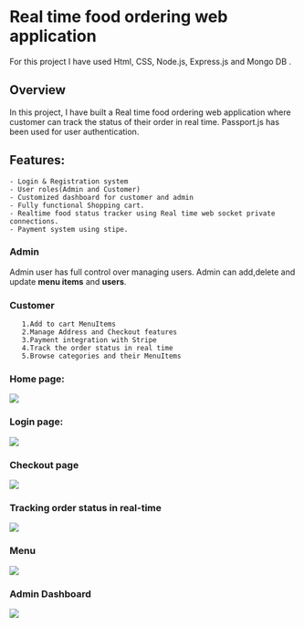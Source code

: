 #  Real time food ordering web application 
For this project I have used Html, CSS, Node.js, Express.js and Mongo DB .

## Overview 
In this project, I have built a Real time food ordering web application where customer can track the status of their order in real time. Passport.js has been used for user authentication.
  
 ## Features: 
    - Login & Registration system
    - User roles(Admin and Customer)
    - Customized dashboard for customer and admin
    - Fully functional Shopping cart.
    - Realtime food status tracker using Real time web socket private connections.
    - Payment system using stipe.
   
   
   
   ### Admin
   Admin  user has full control over managing users. Admin can add,delete and update **menu items** and **users**.
   
   ### Customer
       1.Add to cart MenuItems
       2.Manage Address and Checkout features
       3.Payment integration with Stripe
       4.Track the order status in real time
       5.Browse categories and their MenuItems
       
  ### Home page:
![](https://github.com/moushumi-das/Web-developement_Personal-Project/blob/master/images/home_page.PNG)
 ### Login page:
![](https://github.com/moushumi-das/Web-developement_Personal-Project/blob/master/images/login_page.PNG)
### Checkout page
![](https://github.com/moushumi-das/Web-developement_Personal-Project/blob/master/images/Checkout_page.PNG)
 ### Tracking order status in real-time
![](https://github.com/moushumi-das/Web-developement_Personal-Project/blob/master/images/Order_status.PNG)
 ### Menu
![](https://github.com/moushumi-das/Web-developement_Personal-Project/blob/master/images/menu_page.PNG)
 ### Admin Dashboard
![](https://github.com/moushumi-das/Web-developement_Personal-Project/blob/master/images/Admin_dashboard.PNG)

